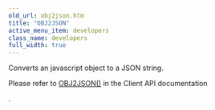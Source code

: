 ```yaml
---
old_url: obj2json.htm
title: "OBJ2JSON"
active_menu_item: developers
class_name: developers
full_width: true
---
```



Converts an javascript object to a JSON string.

Please refer to [OBJ2JSON()](/developers/documentation/scripting-apis/server-side-api/ssj-object/miscellaneous/obj2json) in the Client API documentation

.
